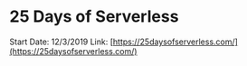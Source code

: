 # 25 Days of Serverless

Start Date: 12/3/2019
Link: [https://25daysofserverless.com/](https://25daysofserverless.com/)